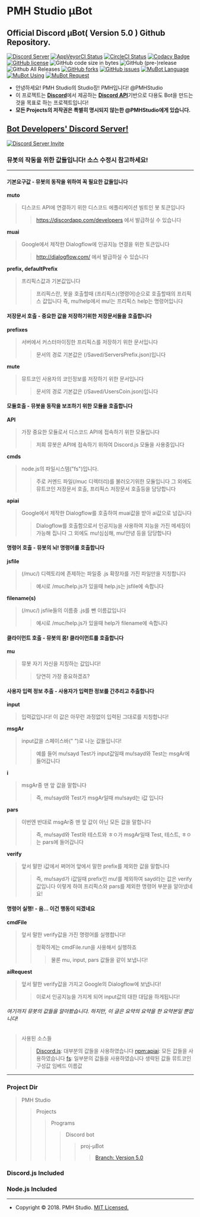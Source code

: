 PMH Studio μBot
================
Official Discord μBot( Version 5.0 ) Github Repository.
--------------------------------------------------------------
[![Discord Server](https://discordapp.com/api/guilds/458629337264947221/widget.png?style=shield)](https://discord.io/PMHStudioBots)
[![AppVeyorCI Status](https://ci.appveyor.com/api/projects/status/h79vw2fwy198c98d/branch/μBot-ver5?svg=true)](https://ci.appveyor.com/project/PMHStudio/discordmubot/branch/μBot-ver5)
[![CircleCI Status](https://img.shields.io/circleci/project/github/PMHStudio/DiscordMuBot.svg)](https://circleci.com/gh/PMHStudio/DiscordMuBot)
[![Codacy Badge](https://api.codacy.com/project/badge/Grade/6e6865679220427c8504e6ae63d1a0ad)](https://www.codacy.com/app/kok4575/DiscordMuBot?utm_source=github.com&amp;utm_medium=referral&amp;utm_content=PMHStudio/DiscordMuBot&amp;utm_campaign=Badge_Grade)
[![GitHub license](https://img.shields.io/github/license/PMHStudio/DiscordMuBot.svg)](https://github.com/PMHStudio/DiscordMuBot/blob/%CE%BCBot-ver5/LICENSE)
![GitHub code size in bytes](https://img.shields.io/github/languages/code-size/PMHStudio/DiscordMuBot.svg)
![GitHub (pre-)release](https://img.shields.io/github/release/PMHStudio/DiscordMuBot/all.svg)
![Github All Releases](https://img.shields.io/github/downloads/PMHStudio/DiscordMuBot/total.svg)
[![GitHub forks](https://img.shields.io/github/forks/PMHStudio/DiscordMuBot.svg)](https://github.com/PMHStudio/DiscordMuBot/network)
[![GitHub issues](https://img.shields.io/github/issues/PMHStudio/DiscordMuBot.svg)](https://github.com/PMHStudio/DiscordMuBot/issues)
[![MuBot Language](https://img.shields.io/badge/language-javascript-yellow.svg)](https://www.javascript.com)
[![MuBot Using](https://img.shields.io/badge/using-node.js-green.svg)](https://nodejs.org)
[![MuBot Request](https://img.shields.io/badge/request-discord.js-blue.svg)](https://discord.js.org)


- 안녕하세요! PMH Studio의 Studio장! PMH입니다! @PMHStudio
- 이 프로젝트는 [**Discord**](https://discordapp.com)에서 제공하는 [**Discord API**](https://discordapp.com/developers)기반으로 다용도 Bot을 만드는것을 목표로 하는 프로젝트입니다!
- **모든 Projects의 저작권은 특별히 명시되지 않는한 @PMHStudio에게 있습니다.**

## [**Bot Developers' Discord Server!**](https://discord.gg/kEnspqB)
[![Discord Server Invite](https://discordapp.com/api/guilds/458629337264947221/widget.png?style=banner3)](https://discord.io/PMHStudioBots)

### 뮤봇의 작동을 위한 값들입니다! 소스 수정시 참고하세요!
-----------------------------------------------------------
#### 기본요구값 - 뮤봇의 동작을 위하여 **꼭** 필요한 값들입니다 
**muto**
> 디스코드 API에 연결하기 위한 디스코드 에플리케이션 빌트인 봇 토큰입니다
>> https://discordapp.com/developers 에서 발급하실 수 있습니다

**muai**
> Google에서 제작한 Dialogflow에 인공지능 연결을 위한 토큰입니다
>> http://dialogflow.com/ 에서 발급하실 수 있습니다

**prefix, defaultPrefix**
> 프리픽스값과 기본값입니다
>> 프리픽스란, 봇을 호출할때 (프리픽스)(명령어)순으로 호출할때의 프리픽스 값입니다
>> 즉, mu!help에서 mu!는 프리픽스 help는 명령어입니다

#### 저장문서 호출 - 중요한 값을 저장하기위한 저장문서들을 호출합니다
**prefixes**
> 서버에서 커스터마이징한 프리픽스를 저장하기 위한 문서입니다
>> 문서의 경로 기본값은 (/Saved/ServersPrefix.json)입니다

**mute**
> 뮤트코인 사용자의 코인정보를 저장하기 위한 문서입니다
>> 문서의 경로 기본값은 (/Saved/UsersCoin.json)입니다 

#### 모듈호출 - 뮤봇을 동작을 보조하기 위한 모듈을 호출합니다
**API**
> 가장 중요한 모듈로서 디스코드 API에 접속하기 위한 모듈입니다
>> 저희 뮤봇은 API에 접속하기 위하여 Discord.js 모듈을 사용중입니다

**cmds**
> node.js의 파일시스템("fs")입니다.
>> 주로 커멘드 파일(/muc 디렉터리)를  불러오기위한 모듈입니다
>> 그 외에도 뮤트코인 저장문서 호출, 프리픽스 저장문서 호출등을 담당합니다

**apiai**
> Google에서 제작한 Dialogflow를 호출하여 muai값을 받아 ai값으로 넘깁니다
>> Dialogflow를 호출함으로서 인공지능을 사용하여 지능을 가진 메세징이 가능해 집니다
>> 그 외에도 mu!심심해, mu!안녕 등을 담당합니다

#### 명령어 호출 - 뮤봇의 뇌! 명령어를 호출합니다
**jsfile**
> (/muc/) 디렉토리에 존제하는 파일중 .js 확장자를 가진 파일만을 지칭합니다
>> 예시로 /muc/help.js가 있을때 help.js는 jsfile에 속합니다

**filename(s)**
> (/muc/) jsfile들의 이름중 .js를 뺀 이름값입니다
>> 예시로 /muc/help.js가 있을때 help가 filename에 속합니다

#### 클라이먼트 호출 - 뮤봇의 몸! 클라이먼트를 호출합니다
**mu**
> 뮤봇 자기 자신을 지칭하는 값입니다!
>> 당연히 가장 중요하겠죠?

#### 사용자 입력 정보 추출 - 사용자가 입력한 정보를 간추리고 추출합니다
**input**
> 입력값입니다! 이 값은 아무런 과정없이 입력된 그대로를 지칭합니다!

**msgAr**
> input값을 스페이스바(" ")로 나눈 값들입니다!
>> 예를 들어 mu!sayd Test가 input값일때 mu!sayd와 Test는 msgAr에 들어갑니다

**i**
> msgAr중 맨 앞 값을 말합니다
>> 즉, mu!sayd와 Test가 msgAr일때 mu!sayd는 i값 입니다

**pars**
> 이번엔 반대로 msgAr중 맨 앞 값이 아닌 모든 값을 말합니다
>> 즉, mu!sayd와 Test와 테스트와 ㅎㅇ가 msgAr일때 Test, 테스트, ㅎㅇ는 pars에 들어갑니다

**verify**
> 앞서 말한 i값에서 쩌어어 앞에서 말한 prefix를 제외한 값을 말합니다
>> 즉, mu!sayd가 i값일때 prefix인 mu!를 제외하여 sayd라는 값은 verify값입니다
>> 이렇게 하여 프리픽스와 pars를 제외한 명령어 부분을 알아넸네요!

#### 명령어 실행! - 음... 이건 행동이 되겠네요
**cmdFile**
> 앞서 말한 verify값을 가진 명령어를 실행합니다!
>> 정확하게는 cmdFile.run을 사용해서 실행하죠
>>> 물론 mu, input, pars 값들을 같이 보냅니다!

**aiRequest**
> 앞서 말한 verify값을 가지고 Google의 Dialogflow에 보냅니다!
>> 이로서 인공지능을 가지게 되어 input값의 대한 대답을 하게됩니다!

###### 여기까지 뮤봇의 값들을 알아봤습니다. 하지만, 이 글은 요약의 요약을 한 요약본일 뿐입니다!
> 사용된 소스들
>> [Discord.js](https://discord.js.org/#/): 대부분의 값들을 사용하였습니다
>> [npm:apiai](https://www.npmjs.com/package/apiai): 모든 값들을 사용하였습니다
>> [fs](https://www.npmjs.com/package/fs): 일부분의 값들을 사용하였습니다
> 생략된 값들
>> 뮤트코인 구성값
>> 임베드 이름값

--------------------------------------------------------------------------------------

### Project Dir
> PMH Studio
>> Projects
>>> Programs
>>>> Discord bot
>>>>> proj-μBot
>>>>>> [Branch: Version 5.0](https://github.com/PMHStudio/DiscordMuBot/branches)

### Discord.js Included
### Node.js Included

-------------------------------------------------------------

- Copyright &copy; 2018. PMH Studio. [MIT Licensed.](https://github.com/PMHStudio/DiscordMuBot/blob/%CE%BCBot-ver5/LICENSE)
